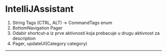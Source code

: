 # IntelliJAssistant

1. String Tags (CTRL, ALT) -> CommandTags enum
2. BottomNavigation Pager
3. Odabir shortcut-a iz prve aktivnosti koja prebacuje u drugu aktivnost za description
4. Pager, updateUI(Category category)
---------------------------------------------------------------------------------------------------------

